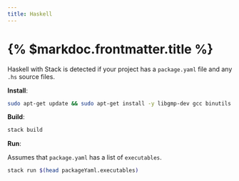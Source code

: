 ```yaml
---
title: Haskell
---
```


# {% $markdoc.frontmatter.title %}

Haskell with Stack is detected if your project has a `package.yaml` file and any `.hs` source files.

**Install**:

```sh
sudo apt-get update && sudo apt-get install -y libgmp-dev gcc binutils make && stack setup
```

**Build**:

```sh
stack build
```

**Run**:

Assumes that `package.yaml` has a list of `executables`.

```sh
stack run $(head packageYaml.executables)
```

